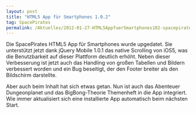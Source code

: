 ```yaml
---
layout: post
title: "HTML5 App für Smartphones 1.0.2"
tag: SpacePirates
permalink: /Aktuelles/2012-01-27-HTML5AppfuerSmartphones102-spacepirates
---
```


Die SpacePirates HTML5 App für Smartphones wurde upgedatet. Sie unterstützt jetzt dank jQuery Mobile 1.0.1 das native Scrolling von iOS5, was die Benutzbarkeit auf dieser Plattform deutlich erhöht. Neben dieser Verbesserung ist jetzt auch das Handling von großen Tabellen und Bildern verbessert worden und ein Bug beseitigt, der den Footer breiter als den Bildschirm darstellte.

Aber auch beim Inhalt hat sich etwas getan. Nun ist auch das Abenteuer Dungeonplanet und das BigBong-Theorie Themenheft in die App integriert. Wie immer aktualisiert sich eine installierte App automatisch beim nächsten Start.
